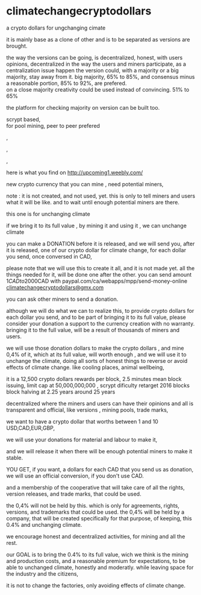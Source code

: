 climatechangecryptodollars
==========================

a crypto dollars for ungchanging cimate

it is mainly base as a clone of other and is to be separated as versions are brought.

the way the versions can be going, is decentralized, honest, with users opinions, 
decentralized in the way the users and miners participate, 
as a centralization issue happen the version could, with a majority or a big majority, stay away from it.
big majority, 65% to 85%, and consensus minus a reasonable portion, 85% to 92%, are prefered.   
on a close majority creativity could be used instead of convincing. 51% to 65%

the platform for checking majority on version can be built too.
 
scrypt based,  
for pool mining, peer to peer prefered

,

,   

,



here is what you find on 
http://upcoming1.weebly.com/



new crypto currency that you can mine ,
 need potential miners,

note :
it is not created, and not used, yet.
this is only to tell miners and users what it will be like. 
and to wait until enough potential miners are there.




this one is for unchanging climate

if we bring it to its full value ,
by mining it and using it , 
we can unchange climate

 
you can make a DONATION before it is released,
and we will send you, after it is released,
one of our crypto dollar for climate change,
for each dollar you send, once conversed in CAD,

please note that we will use this to create it all, and it is not made yet. 
all the things needed for it, will be done one after the other.
you can send amount 1$CAD to 2000$CAD with
paypal.com/ca/webapps/mpp/send-money-online
climatechangecryptodollars@gmx.com

you can ask other miners to send a donation.

although we will do what we can to realize this,
to provide crypto dollars for each dollar you send,
and to be part of bringing it to its full value,
please consider your donation a support to the currency creation with no warranty. 
bringing it to the full value, will be a result of thousands of miners and users.
  




we will use those donation dollars to make the crypto dollars ,
and mine 0,4% of it, which at its full value,  will worth enough ,
and we will use it to unchange the climate,
doing all sorts of honest things to reverse or avoid effects of climate change. 
like cooling places, animal wellbeing,


it is a 12,500 crypto dollars rewards per block,
2.5 minutes mean block issuing,
limit cap at 50,000,000,000 ,
scrypt
dificulty retarget 2016 blocks
block halving at 2.25 years
around 25 years

decentralized
where the miners and users can have their opinions
and all is transparent and official,
like versions , mining pools, trade marks,  

we want to have a crypto dollar that worths between 1 and 10 USD,CAD,EUR,GBP,

we will use your donations for material and labour to make it,

and we will release it when there will be enough potential miners to make it stable.


YOU GET, if you want,
a dollars for each CAD that you send us as donation, we will use an official conversion, if you don't use CAD.

and a membership of the cooperative that will take care of all the rights, version releases, and trade marks, that could be used. 

the 0,4% will not be held by this. which is only for agreements, rights, versions, and trademarks that could be used.
the 0,4% will be held by a company, that will be created specifically for that purpose, of keeping, this 0.4% and unchanging climate.

we encourage honest and decentralized activities,
for mining and all the rest.



our GOAL is to bring the 0.4% to its full value,
wich we think is the mining and production costs, and a reasonable premium for expectations,
to be able to unchanged climate, honestly and moderatly. while leaving space for the industry and the citizens,

it is not to change the factories,
only avoiding effects of climate change. 

 
